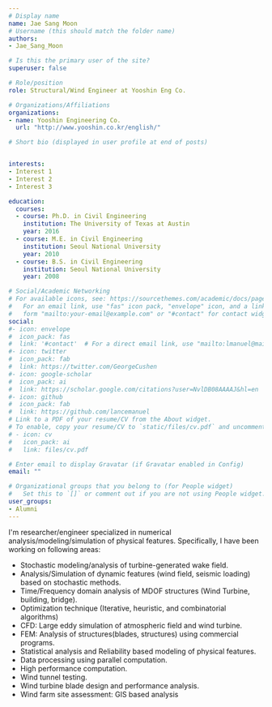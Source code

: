 ```yaml
---
# Display name
name: Jae Sang Moon
# Username (this should match the folder name)
authors:
- Jae_Sang_Moon

# Is this the primary user of the site?
superuser: false

# Role/position
role: Structural/Wind Engineer at Yooshin Eng Co.

# Organizations/Affiliations
organizations:
- name: Yooshin Engineering Co.
  url: "http://www.yooshin.co.kr/english/"

# Short bio (displayed in user profile at end of posts)


interests:
- Interest 1
- Interest 2
- Interest 3

education:
  courses:
  - course: Ph.D. in Civil Engineering
    institution: The University of Texas at Austin
    year: 2016
  - course: M.E. in Civil Engineering
    institution: Seoul National University
    year: 2010
  - course: B.S. in Civil Engineering
    institution: Seoul National University
    year: 2008

# Social/Academic Networking
# For available icons, see: https://sourcethemes.com/academic/docs/page-builder/#icons
#   For an email link, use "fas" icon pack, "envelope" icon, and a link in the
#   form "mailto:your-email@example.com" or "#contact" for contact widget.
social:
#- icon: envelope
#  icon_pack: fas
#  link: '#contact'  # For a direct email link, use "mailto:lmanuel@mail.utexas.edu".
#- icon: twitter
#  icon_pack: fab
#  link: https://twitter.com/GeorgeCushen
#- icon: google-scholar
#  icon_pack: ai
#  link: https://scholar.google.com/citations?user=NvlDB08AAAAJ&hl=en
#- icon: github
#  icon_pack: fab
#  link: https://github.com/lancemanuel
# Link to a PDF of your resume/CV from the About widget.
# To enable, copy your resume/CV to `static/files/cv.pdf` and uncomment the lines below.
# - icon: cv
#   icon_pack: ai
#   link: files/cv.pdf

# Enter email to display Gravatar (if Gravatar enabled in Config)
email: ""

# Organizational groups that you belong to (for People widget)
#   Set this to `[]` or comment out if you are not using People widget.
user_groups:
- Alumni
---
```

I'm researcher/engineer specialized in numerical analysis/modeling/simulation of physical features. Specifically, I have been working on following areas:

- Stochastic modeling/analysis of turbine-generated wake field.  
- Analysis/Simulation of dynamic features (wind field, seismic loading) based on stochastic methods.  
- Time/Frequency domain analysis of MDOF structures (Wind Turbine, building, bridge).  
- Optimization technique (Iterative, heuristic, and combinatorial algorithms)  
- CFD: Large eddy simulation of atmospheric field and wind turbine.  
- FEM: Analysis of structures(blades, structures) using commercial programs.  
- Statistical analysis and Reliability based modeling of physical features.  
- Data processing using parallel computation.  
- High performance computation.  
- Wind tunnel testing.  
- Wind turbine blade design and performance analysis.  
- Wind farm site assessment: GIS based analysis  